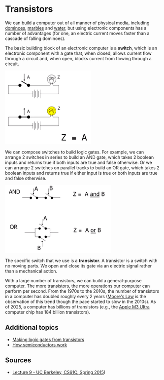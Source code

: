 # Transistors

We can build a computer out of all manner of physical media, including [dominoes](https://www.youtube.com/watch?v=OpLU__bhu2w), [marbles](https://www.youtube.com/watch?v=8BOvLL8ok8I) and [water](https://www.youtube.com/watch?v=IxXaizglscw), but using electronic components has a number of advantages (for one, an electric current moves faster than a cascade of falling dominoes).

The basic building block of an electronic computer is a **switch**, which is an electronic component with a gate that, when closed, allows current flow through a circuit and, when open, blocks current from flowing through a circuit.

![A switch.](img/switches.png)

We can compose switches to build logic gates. For example, we can arrange 2 switches in series to build an AND gate, which takes 2 boolean inputs and returns true if both inputs are true and false otherwise. Or we can arrange 2 switches on parallel tracks to build an OR gate, which takes 2 boolean inputs and returns true if either input is true or both inputs are true and false otherwise.

![An AND gate and an OR gate built from switches.](img/and_or_gates.png)

The specific switch that we use is a **transistor**. A transistor is a switch with no moving parts. We open and close its gate via an electric signal rather than a mechanical action.

With a large number of transistors, we can build a general-purpose computer. The more transistors, the more operations our computer can perform per second. From the 1970s to the 2010s, the number of transistors in a computer has doubled roughly every 2 years ([Moore's Law](https://en.wikipedia.org/wiki/Moore's_law) is the observation of this trend though the pace started to slow in the 2010s). As of 2025, a computer has billions of transistors (e.g., the [Apple M3 Ultra](https://en.wikipedia.org/wiki/Apple_M3) computer chip has 184 billion transistors).

## Additional topics

* [Making logic gates from transistors](https://www.youtube.com/watch?v=sTu3LwpF6XI&t=28s)
* [How semiconductors work](https://www.youtube.com/watch?v=33vbFFFn04k)

## Sources

* [Lecture 9 - UC Berkeley, CS61C, Spring 2015](https://www.youtube.com/watch?v=zpGzXfWRk70&list=PLhMnuBfGeCDM8pXLpqib90mDFJI-e1lpk&index=9))